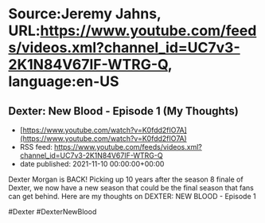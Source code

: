 # Source:Jeremy Jahns, URL:https://www.youtube.com/feeds/videos.xml?channel_id=UC7v3-2K1N84V67IF-WTRG-Q, language:en-US

## Dexter: New Blood - Episode 1 (My Thoughts)
 - [https://www.youtube.com/watch?v=K0fdd2fIO7A](https://www.youtube.com/watch?v=K0fdd2fIO7A)
 - RSS feed: https://www.youtube.com/feeds/videos.xml?channel_id=UC7v3-2K1N84V67IF-WTRG-Q
 - date published: 2021-11-10 00:00:00+00:00

Dexter Morgan is BACK! Picking up 10 years after the season 8 finale of Dexter, we now have a new season that could be the final season that fans can get behind. Here are my thoughts on DEXTER: NEW BLOOD - Episode 1

#Dexter
#DexterNewBlood

